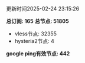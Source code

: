 更新时间2025-02-24 23:15:26

**总订阅: 165**
**总节点: 51805**
- vless节点: 32355
- hysteria2节点: 4

**google ping有效节点: 442**
